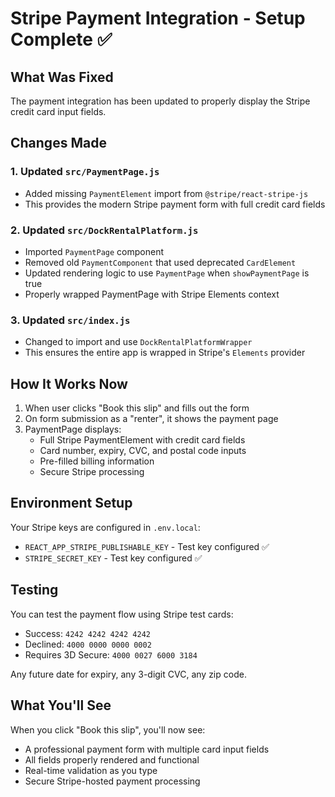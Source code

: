 # Stripe Payment Integration - Setup Complete ✅

## What Was Fixed

The payment integration has been updated to properly display the Stripe credit card input fields.

## Changes Made

### 1. **Updated `src/PaymentPage.js`**
   - Added missing `PaymentElement` import from `@stripe/react-stripe-js`
   - This provides the modern Stripe payment form with full credit card fields

### 2. **Updated `src/DockRentalPlatform.js`**
   - Imported `PaymentPage` component
   - Removed old `PaymentComponent` that used deprecated `CardElement`
   - Updated rendering logic to use `PaymentPage` when `showPaymentPage` is true
   - Properly wrapped PaymentPage with Stripe Elements context

### 3. **Updated `src/index.js`**
   - Changed to import and use `DockRentalPlatformWrapper`
   - This ensures the entire app is wrapped in Stripe's `Elements` provider

## How It Works Now

1. When user clicks "Book this slip" and fills out the form
2. On form submission as a "renter", it shows the payment page
3. PaymentPage displays:
   - Full Stripe PaymentElement with credit card fields
   - Card number, expiry, CVC, and postal code inputs
   - Pre-filled billing information
   - Secure Stripe processing

## Environment Setup

Your Stripe keys are configured in `.env.local`:
- `REACT_APP_STRIPE_PUBLISHABLE_KEY` - Test key configured ✅
- `STRIPE_SECRET_KEY` - Test key configured ✅

## Testing

You can test the payment flow using Stripe test cards:
- Success: `4242 4242 4242 4242`
- Declined: `4000 0000 0000 0002`
- Requires 3D Secure: `4000 0027 6000 3184`

Any future date for expiry, any 3-digit CVC, any zip code.

## What You'll See

When you click "Book this slip", you'll now see:
- A professional payment form with multiple card input fields
- All fields properly rendered and functional
- Real-time validation as you type
- Secure Stripe-hosted payment processing


